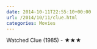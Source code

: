 ```yaml
---
date: 2014-10-11T22:55:10+00:00
url: /2014/10/11/clue.html
categories: Movies
---
```

Watched Clue (1985) - ★★★




